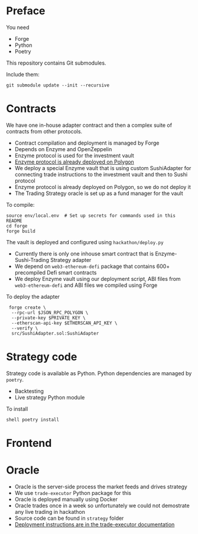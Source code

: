 # Preface

You need

- Forge
- Python
- Poetry

This repository contains Git submodules.

Include them:

```shell
git submodule update --init --recursive     
```

# Contracts

We have one in-house adapter contract and then a complex suite of contracts from other protocols.

- Contract compilation and deployment is managed by Forge
- Depends on Enzyme and OpenZeppelin
- Enzyme protocol is used for the investment vault
- [Enzyme protocol is already deployed on Polygon](https://docs.enzyme.finance/developers/contracts/polygon)
- We deploy a special Enzyme vault that is using custom SushiAdapter for connecting
  trade instructions to the investment vault and then to Sushi protocol
- Enzyme protocol is already deployed on Polygon, so we do not deploy it
- The Trading Strategy oracle is set up as a fund manager for the vault

To compile:

```shell
source env/local.env  # Set up secrets for commands used in this README
cd forge 
forge build              
```

The vault is deployed and configured using `hackathon/deploy.py`

- Currently there is only one inhouse smart contract that is Enzyme-Sushi-Trading Strategy adapter
- We depend on `web3-ethereum-defi` package that contains 600+ precompiled Defi smart contracts
- We deploy Enzyme vault using our deployment script, ABI files from `web3-ethereum-defi`
  and ABI files we compiled using Forge

To deploy  the adapter

```shell
 forge create \
  --rpc-url $JSON_RPC_POLYGON \
  --private-key $PRIVATE_KEY \ 
  --etherscan-api-key $ETHERSCAN_API_KEY \
  --verify \  
  src/SushiAdapter.sol:SushiAdapter
```

# Strategy code

Strategy code is available as Python. Python dependencies are managed by `poetry`.

- Backtesting 
- Live strategy Python module

To install

``shell
poetry install
``

# Frontend

# Oracle

- Oracle is the server-side process the market feeds and drives strategy
- We use `trade-executor` Python package for this 
- Oracle is deployed manually using Docker
- Oracle trades once in a week so unfortunately we could not demostrate any live trading in hackathon
- Source code can be found in `strategy` folder
- [Deployment instructions are in the trade-executor documentation](https://tradingstrategy.ai/docs/running/strategy-deployment.html)